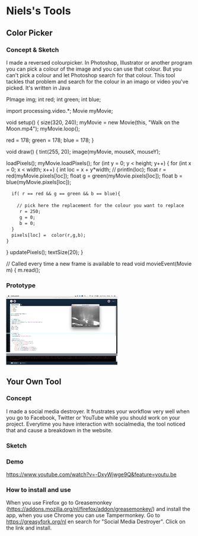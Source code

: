 # Niels's Tools

## Color Picker

### Concept & Sketch
I made a reversed colourpicker. In Photoshop, Illustrator or another program you can pick a colour of the image and you can use that colour. But you can't pick a colour and let Photoshop search for that colour. This tool tackles that problem and search for the colour in an imago or video you've picked. It's written in Java 

PImage img;
int red;
int green;
int blue;

import processing.video.*;
Movie myMovie;


void setup() {
  size(320, 240);
  myMovie = new Movie(this, "Walk on the Moon.mp4");
  myMovie.loop();
  
 red = 178;
 green = 178;
 blue = 178;
}

void draw() {
  tint(255, 20);
  image(myMovie, mouseX, mouseY);
  
  loadPixels();
  myMovie.loadPixels();
  for (int y = 0; y < height; y++) {
    for (int x = 0; x < width; x++) {
      int loc = x + y*width;
//      println(loc);
      float r = red(myMovie.pixels[loc]);
      float g = green(myMovie.pixels[loc]);
      float b = blue(myMovie.pixels[loc]);
      
      if( r == red && g == green && b == blue){
        
        // pick here the replacement for the colour you want to replace
         r = 250;
         g = 0;
         b = 0;
      }
      pixels[loc] =  color(r,g,b);
    }
  }
  updatePixels();
  textSize(20);
}

// Called every time a new frame is available to read
void movieEvent(Movie m) {
  m.read();

### Prototype
![Tool-Assignment](colourpicker.png)

## Your Own Tool

### Concept
I made a social media destroyer. It frustrates your workflow very well when you go to Facebook, Twitter or YouTube while you should work on your project. Everytime you have interaction with socialmedia, the tool noticed that and cause a breakdown in the website.

### Sketch

### Demo
https://www.youtube.com/watch?v=-DxyWjwge9Q&feature=youtu.be
### How to install and use
When you use Firefox go to Greasemonkey (https://addons.mozilla.org/nl/firefox/addon/greasemonkey/) and install the app, when you use Chrome you can use Tampermonkey. Go to https://greasyfork.org/nl en search for "Social Media Destroyer". Click on the link and install. 